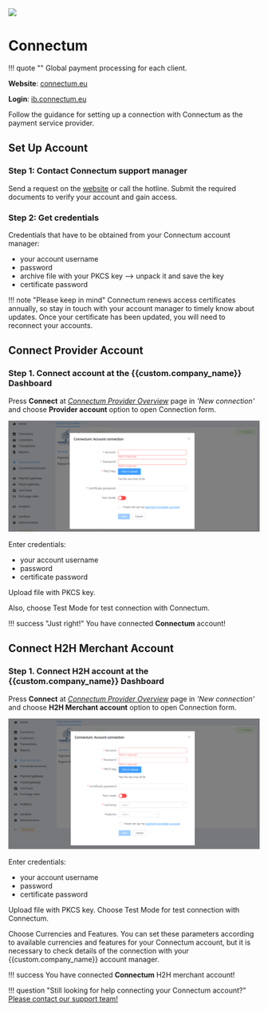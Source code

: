 <img src="https://static.openfintech.io/payment_providers/connectum/logo.svg?w=400" width="400px" >

# Connectum

!!! quote ""
    Global payment processing for each client.

**Website**: [connectum.eu](https://connectum.eu/)

**Login**: [ib.connectum.eu](https://ib.connectum.eu/site/home)

Follow the guidance for setting up a connection with Connectum as the payment service provider.

## Set Up Account

### Step 1: Contact Connectum support manager

Send a request on the [website](https://connectum.eu/account-opening/) or call the hotline. Submit the required documents to verify your account and gain access.

### Step 2: Get credentials

Credentials that have to be obtained from your Connectum account manager:

* your account username
* password
* archive file with your PKCS key --> unpack it and save the key
* certificate password

!!! note "Please keep in mind"
    Connectum renews access certificates annually, so stay in touch with your account manager to timely know about updates. Once your certificate has been updated, you will need to reconnect your accounts.

## Connect Provider Account

### Step 1. Connect account at the {{custom.company_name}} Dashboard

Press **Connect** at [*Connectum Provider Overview*]({{custom.dashboard_base_url}}connect-directory/payment-providers/connectum/general) page in *'New connection'* and choose **Provider account** option to open Connection form.

![Connect](images/provider-account.png)

Enter credentials:

* your account username
* password
* certificate password

Upload file with PKCS key.

Also, choose Test Mode for test connection with Connectum.

!!! success "Just right!"
    You have connected **Connectum** account!

## Connect H2H Merchant Account

### Step 1. Connect H2H account at the {{custom.company_name}} Dashboard

Press **Connect** at [*Connectum Provider Overview*]({{custom.dashboard_base_url}}connect-directory/payment-providers/Connectum/general) page in *'New connection'* and choose **H2H Merchant account** option to open Connection form.

![Connect](images/h2h-merchant-account.png)

Enter credentials:

* your account username
* password
* certificate password

Upload file with PKCS key. Choose Test Mode for test connection with Connectum.

Choose Currencies and Features. You can set these parameters according to available currencies and features for your Connectum account, but it is necessary to check details of the connection with your {{custom.company_name}} account manager.

!!! success
    You have connected **Connectum** H2H merchant account!

!!! question "Still looking for help connecting your Connectum account?"
    [Please contact our support team!](mailto:{{custom.support_email}})
